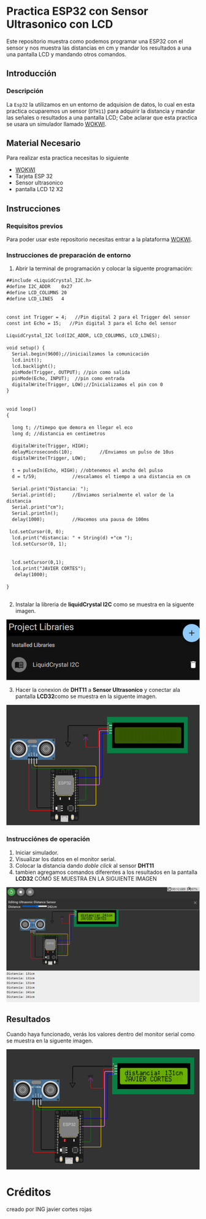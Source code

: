 # Practica ESP32 con  Sensor Ultrasonico con LCD
Este repositorio muestra como podemos programar una ESP32 con el sensor  y nos muestra  las distancias  en cm y mandar los resultados a una una pantalla LCD y mandando otros comandos.


## Introducción

### Descripción

La ```Esp32``` la utilizamos en un entorno de adquision de datos, lo cual en esta practica ocuparemos un sensor (```DTH11```) para adquirir la distancia y mandar las señales o resultados a una pantalla LCD; Cabe aclarar que esta practica se usara un simulador llamado [WOKWI](https://https://wokwi.com/).


## Material Necesario

Para realizar esta practica necesitas lo siguiente

- [WOKWI](https://https://wokwi.com/)
- Tarjeta ESP 32
- Sensor ultrasonico
- pantalla LCD 12 X2


## Instrucciones

### Requisitos previos

Para poder usar este repositorio necesitas entrar a la plataforma [WOKWI](https://https://wokwi.com/).


### Instrucciones de preparación de entorno 

1. Abrir la terminal de programación y colocar la siguente programación:

```
##include <LiquidCrystal_I2C.h>
#define I2C_ADDR    0x27
#define LCD_COLUMNS 20
#define LCD_LINES   4


const int Trigger = 4;   //Pin digital 2 para el Trigger del sensor
const int Echo = 15;   //Pin digital 3 para el Echo del sensor

LiquidCrystal_I2C lcd(I2C_ADDR, LCD_COLUMNS, LCD_LINES);

void setup() {
  Serial.begin(9600);//iniciailzamos la comunicación
  lcd.init();
  lcd.backlight();
  pinMode(Trigger, OUTPUT); //pin como salida
  pinMode(Echo, INPUT);  //pin como entrada
  digitalWrite(Trigger, LOW);//Inicializamos el pin con 0
}


void loop()
{

  long t; //timepo que demora en llegar el eco
  long d; //distancia en centimetros

  digitalWrite(Trigger, HIGH);
  delayMicroseconds(10);          //Enviamos un pulso de 10us
  digitalWrite(Trigger, LOW);
  
  t = pulseIn(Echo, HIGH); //obtenemos el ancho del pulso
  d = t/59;             //escalamos el tiempo a una distancia en cm
  
  Serial.print("Distancia: ");
  Serial.print(d);      //Enviamos serialmente el valor de la distancia
  Serial.print("cm");
  Serial.println();
  delay(1000);          //Hacemos una pausa de 100ms

 lcd.setCursor(0, 0);
  lcd.print("distancia: " + String(d) +"cm ");
  lcd.setCursor(0, 1);
  
 
  lcd.setCursor(0,1);
  lcd.print("JAVIER CORTES");
   delay(1000);

}


```
2. Instalar la libreria de **liquidCrystal I2C** como se muestra en la siguente imagen.

![](https://github.com/javsCOR/Practica-ESP32-con-Sensor-Ultrasonico-con-LCD/blob/main/LIBRERIA%20LIQUID.png?raw=true)

3. Hacer la conexion de **DHT11** a **Sensor Ultrasonico**  y conectar ala pantalla **LCD32**como se muestra en la siguente imagen.

![](https://github.com/javsCOR/Practica-ESP32-con-Sensor-Ultrasonico-con-LCD/blob/main/coneccion.png?raw=true)

### Instrucciónes de operación

1. Iniciar simulador.
2. Visualizar los datos en el monitor serial.
3. Colocar la distancia dando *doble click* al sensor **DHT11** 
4. tambien  agregamos comandos diferentes a los resultados en la pantalla **LCD32** COMO SE MUESTRA EN LA SIGUIENTE  IMAGEN 

![](https://github.com/javsCOR/Practica-ESP32-con-Sensor-Ultrasonico-con-LCD/blob/main/interpretacion.png?raw=true)


## Resultados

Cuando haya funcionado, verás los valores dentro del monitor serial como se muestra en la siguente imagen.

![](https://github.com/javsCOR/Practica-ESP32-con-Sensor-Ultrasonico-con-LCD/blob/main/DIAGRAMA.png?raw=true)







# Créditos

creado por ING javier cortes rojas
